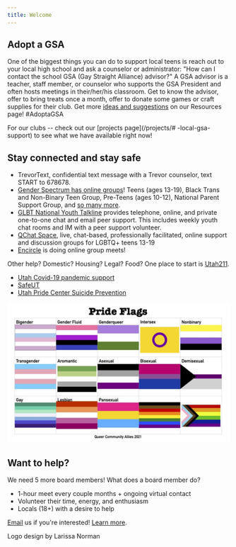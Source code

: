 ```yaml
---
title: Welcome
--- 
```


## Adopt a GSA
One of the biggest things you can do to support local teens is reach out to your local high school and ask a counselor or administrator: "How can I contact the school GSA (Gay Straight Alliance) advisor?" A GSA advisor is a teacher, staff member, or counselor who supports the GSA President and often hosts meetings in their/her/his classroom. Get to know the advisor, offer to bring treats once a month, offer to donate some games or craft supplies for their club. Get more [ideas and suggestions](/resources/#️-help-for-school-clubs) on our Resources page! #AdoptaGSA

For our clubs -- check out our [projects page](/projects/# -local-gsa-support) to see what we have available right now! 

## Stay connected and stay safe 
- TrevorText, confidential text message with a Trevor counselor, text START to 678678. 
- [Gender Spectrum has online groups](https://www.genderspectrum.org/articles/gender-spectrum-groups)! Teens (ages 13-19), Black Trans and Non-Binary Teen Group, Pre-Teens (ages 10-12), National Parent Support Group, and [so many more](https://www.genderspectrum.org/articles/blog-covid-resources). 
- [GLBT National Youth Talkline](https://www.glbtonline.org) provides telephone, online, and private one-to-one chat and email peer support. This includes weekly youth chat rooms and IM with a peer support volunteer. 
- [QChat Space](https://www.lgbtcenters.org/Q-Chat-Space), live, chat-based, professionally facilitated, online support and discussion groups for LGBTQ+ teens 13-19
- [Encircle](https://encircletogether.org) is doing online group meets!  

Other help? Domestic? Housing? Legal? Food? One place to start is [Utah211](https://211utah.org). 

- [Utah Covid-19 pandemic support](https://coronavirus.utah.gov)
- [SafeUT](https://safeut.med.utah.edu) 
- [Utah Pride Center Suicide Prevention](https://utahpridecenter.org/prevention)


![a pride community](/files/Prideflagslist.jpg)


## Want to help? 

We need 5 more board members! What does a board member do? 

- 1-hour meet every couple months + ongoing virtual contact 
- Volunteer their time, energy, and enthusiasm
- Locals (18+) with a desire to help

[Email](mailto:contact@queercommunityallies.org) us if you're interested! [Learn more](/donate/#volunteer-board-of-directors). 

Logo design by Larissa Norman
